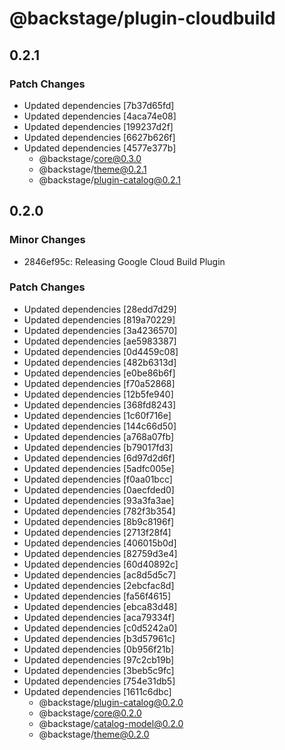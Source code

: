 # @backstage/plugin-cloudbuild

## 0.2.1

### Patch Changes

- Updated dependencies [7b37d65fd]
- Updated dependencies [4aca74e08]
- Updated dependencies [199237d2f]
- Updated dependencies [6627b626f]
- Updated dependencies [4577e377b]
  - @backstage/core@0.3.0
  - @backstage/theme@0.2.1
  - @backstage/plugin-catalog@0.2.1

## 0.2.0

### Minor Changes

- 2846ef95c: Releasing Google Cloud Build Plugin

### Patch Changes

- Updated dependencies [28edd7d29]
- Updated dependencies [819a70229]
- Updated dependencies [3a4236570]
- Updated dependencies [ae5983387]
- Updated dependencies [0d4459c08]
- Updated dependencies [482b6313d]
- Updated dependencies [e0be86b6f]
- Updated dependencies [f70a52868]
- Updated dependencies [12b5fe940]
- Updated dependencies [368fd8243]
- Updated dependencies [1c60f716e]
- Updated dependencies [144c66d50]
- Updated dependencies [a768a07fb]
- Updated dependencies [b79017fd3]
- Updated dependencies [6d97d2d6f]
- Updated dependencies [5adfc005e]
- Updated dependencies [f0aa01bcc]
- Updated dependencies [0aecfded0]
- Updated dependencies [93a3fa3ae]
- Updated dependencies [782f3b354]
- Updated dependencies [8b9c8196f]
- Updated dependencies [2713f28f4]
- Updated dependencies [406015b0d]
- Updated dependencies [82759d3e4]
- Updated dependencies [60d40892c]
- Updated dependencies [ac8d5d5c7]
- Updated dependencies [2ebcfac8d]
- Updated dependencies [fa56f4615]
- Updated dependencies [ebca83d48]
- Updated dependencies [aca79334f]
- Updated dependencies [c0d5242a0]
- Updated dependencies [b3d57961c]
- Updated dependencies [0b956f21b]
- Updated dependencies [97c2cb19b]
- Updated dependencies [3beb5c9fc]
- Updated dependencies [754e31db5]
- Updated dependencies [1611c6dbc]
  - @backstage/plugin-catalog@0.2.0
  - @backstage/core@0.2.0
  - @backstage/catalog-model@0.2.0
  - @backstage/theme@0.2.0
